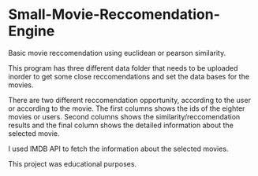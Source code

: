 # Small-Movie-Reccomendation-Engine
Basic movie reccomendation using euclidean or pearson similarity.

This program has three different data folder that needs to be uploaded inorder to get some close reccomendations and set the data bases for the movies.

There are two different reccomendation opportunity, according to the user or according to the movie. The first columns shows the ids of the eighter movies or users. Second columns shows the similarity/reccomendation results and the final column shows the detailed information about the selected movie.

I used IMDB API to fetch the information about the selected movies.

This project was educational purposes.

